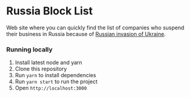 # Russia Block List

Web site where you can quickly find the list of companies who suspend their business in Russia because of [Russian invasion of Ukraine](https://en.wikipedia.org/wiki/2022_Russian_invasion_of_Ukraine).

### Running locally

1. Install latest node and yarn
2. Clone this repository
3. Run `yarn` to install dependencies
4. Run `yarn start` to run the project
5. Open `http://localhost:3000`
